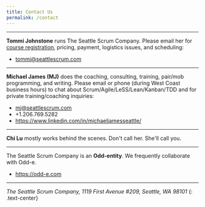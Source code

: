 ```yaml
---
title: Contact Us
permalink: /contact
---
```


----

__Tommi Johnstone__ runs The Seattle Scrum Company.  Please email her for [course registration](calendar#registration), pricing, payment, logistics issues, and scheduling:

* [tommi@seattlescrum.com](mailto:tommi@seattlescrum.com?subject=Contact)

----

__Michael James (MJ)__ does the coaching, consulting, training, pair/mob programming, and writing.  Please email or phone (during West Coast business hours) to chat about Scrum/Agile/LeSS/Lean/Kanban/TDD and for private training/coaching inquiries:

* [mj@seattlescrum.com](mailto:mj@seattlescrum.com?subject=Yo)
* +1.206.769.5282
* <https://www.linkedin.com/in/michaeljamesseattle/>

----
__Chi Lu__ mostly works behind the scenes. Don't call her. She'll call you.

----

The Seattle Scrum Company is an __Odd-entity__.  We frequently collaborate with Odd-e. 
* <https://odd-e.com> 


----


_The Seattle Scrum Company, 1119 First Avenue #209, Seattle, WA  98101_
{: .text-center}
